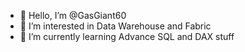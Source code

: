 - 👋 Hello, I’m @GasGiant60
- 👀 I’m interested in Data Warehouse and Fabric
- 🌱 I’m currently learning Advance SQL and DAX stuff

<!---
GasGiant60/GasGiant60 is a ✨ special ✨ repository because its `README.md` (this file) appears on your GitHub profile.
You can click the Preview link to take a look at your changes.
--->
